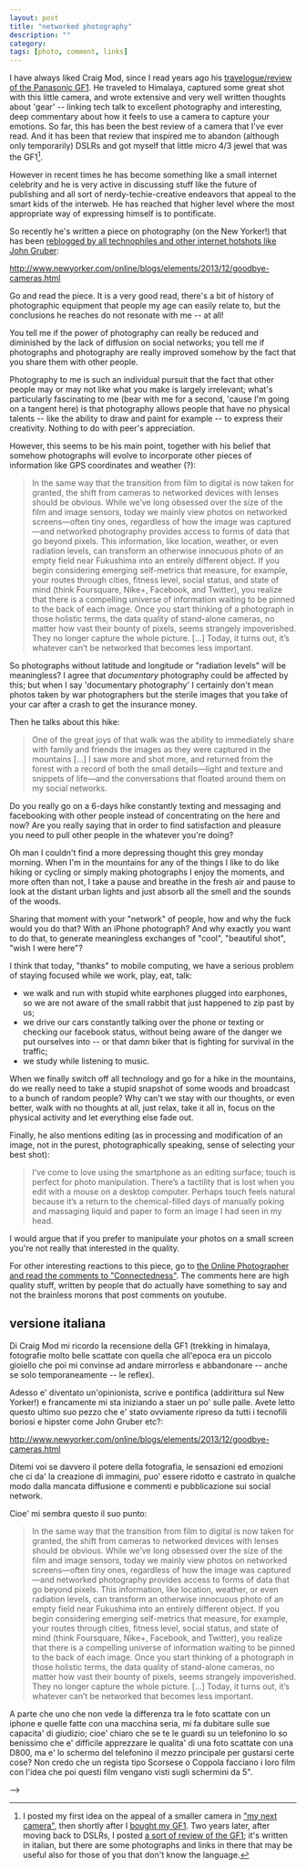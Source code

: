 ```yaml
---
layout: post
title: "networked photography"
description: ""
category:
tags: [photo, comment, links]
---
```


I have always liked Craig Mod, since I read years ago his [travelogue/review of the Panasonic GF1](http://craigmod.com/journal/gf1-fieldtest/). He traveled to Himalaya, captured some great shot with this little camera, and wrote extensive and very well written thoughts about 'gear' -- linking tech talk to excellent photography and interesting, deep commentary about how it feels to use a camera to capture your emotions. So far, this has been the best review of a camera that I've ever read. And it has been that review that inspired me to abandon (although only temporarily) DSLRs and got myself that little micro 4/3 jewel that was the GF1[^nota-gf1].

<!-- He moved on to become something like a celebrity in the accultured borough of the web; he is an opinion maker now, and he's reached that higher level where he does not discuss common things anymore or stimulate my lowly interests, and what he does (seems to me at least) is pontificating on various subjects. And I have began to dislike his pieces, because they sound pompous and self-important.
 -->

However in recent times he has become something like a small internet celebrity and he is very active in discussing stuff like the future of publishing and all sort of nerdy-techie-creative endeavors that appeal to the smart kids of the interweb. He has reached that higher level where the most appropriate way of expressing himself is to pontificate.

So recently he's written a piece on photography (on the New Yorker!) that has been [reblogged by all technophiles and other internet hotshots like John Gruber](http://daringfireball.net/linked/2014/01/11/mod-cameras):

<http://www.newyorker.com/online/blogs/elements/2013/12/goodbye-cameras.html>

Go and read the piece. It is a very good read, there's a bit of history of photographic equipment that people my age can easily relate to, but the conclusions he reaches do not resonate with me -- at all!

You tell me if the power of photography can really be reduced and diminished by the lack of diffusion on social networks; you tell me if photographs and photography are really improved somehow by the fact that you share them with other people.

Photography to me is such an individual pursuit that the fact that other people may or may not like what you make is largely irrelevant; what's particularly fascinating to me (bear with me for a second, 'cause I'm going on a tangent here) is that photography allows people that have no physical talents -- like the ability to draw and paint for example -- to express their creativity. Nothing to do with peer's appreciation.

However, this seems to be his main point, together with his belief that somehow photographs will evolve to incorporate other pieces of information like GPS coordinates and weather (?):

> In the same way that the transition from film to digital is now taken for granted, the shift from cameras to networked devices with lenses should be obvious. While we’ve long obsessed over the size of the film and image sensors, today we mainly view photos on networked screens—often tiny ones, regardless of how the image was captured—and networked photography provides access to forms of data that go beyond pixels. This information, like location, weather, or even radiation levels, can transform an otherwise innocuous photo of an empty field near Fukushima into an entirely different object. If you begin considering emerging self-metrics that measure, for example, your routes through cities, fitness level, social status, and state of mind (think Foursquare, Nike+, Facebook, and Twitter), you realize that there is a compelling universe of information waiting to be pinned to the back of each image. Once you start thinking of a photograph in those holistic terms, the data quality of stand-alone cameras, no matter how vast their bounty of pixels, seems strangely impoverished. They no longer capture the whole picture.
[...]
Today, it turns out, it’s whatever can’t be networked that becomes less important.

So photographs without latitude and longitude or "radiation levels" will be meaningless? I  agree that _documentary_ photography could be affected by this; but when I say 'documentary photography' I certainly don't mean  photos taken by war photographers but the sterile images that you take of your car after a crash to get the insurance money. 

<!-- 
A parte che uno che non vede la differenza tra le foto scattate con un iphone e quelle fatte con una macchina seria, mi fa dubitare sulle sue capacita' di giudizio; cioe' chiaro che se te le guardi su un telefonino lo so benissimo che e' difficile apprezzare le qualita' di una foto scattate con una D800, ma e' lo schermo del telefonino il mezzo principale per gustarsi certe cose? Non credo che un regista tipo Scorsese o Coppola facciano i loro film con l'idea che poi questi film vengano visti sugli schermini da 5". 
 -->

Then he talks about this hike:

> One of the great joys of that walk was the ability to immediately share with family and friends the images as they were captured in the mountains [...]
> I saw more and shot more, and returned from the forest with a record of both the small details—light and texture and snippets of life—and the conversations that floated around them on my social networks.

Do you really go on a 6-days hike constantly texting and messaging and facebooking with other people instead of concentrating on the here and now? Are you really saying that in order to find satisfaction and pleasure you need to pull other people in the whatever you're doing?

Oh man I couldn't find a more depressing thought this grey monday morning. When I'm in the mountains for any of the things I like to do like hiking or cycling or simply making photographs I enjoy the moments, and more often than not, I take a pause and breathe in the fresh air and pause to look at the distant urban lights and just absorb all the smell and the sounds of the woods.

Sharing that moment with your "network" of people, how and why the fuck would you do that? With an iPhone photograph? And why exactly you want to do that, to generate meaningless exchanges of "cool", "beautiful shot", "wish I were here"?

I think that today, "thanks" to mobile computing, we have a serious problem of staying focused while we work, play, eat, talk: 

* we walk and run with stupid white earphones plugged into earphones, so we are not aware of the small rabbit that just happened to zip past by us;
* we drive our cars constantly talking over the phone or texting or checking our facebook status, without being aware of the danger we put ourselves into -- or that damn biker that is fighting for survival in the traffic;
* we study while listening to music.

When we finally switch off all technology and go for a hike in the mountains, do we really need to take a stupid snapshot of some woods and broadcast to a bunch of random people? Why can't we stay with our thoughts, or even better, walk with no thoughts at all, just relax, take it all in, focus on the physical activity and let everything else fade out.

Finally, he also mentions editing (as in processing and modification of an image, not in the purest, photographically speaking, sense of selecting your best shot):

> I’ve come to love using the smartphone as an editing surface; touch is perfect for photo manipulation. There’s a tactility that is lost when you edit with a mouse on a desktop computer. Perhaps touch feels natural because it’s a return to the chemical-filled days of manually poking and massaging liquid and paper to form an image I had seen in my head.

I would argue that if you prefer to manipulate your photos on a small screen you're not really that interested in the quality. 

For other interesting reactions to this piece, go to [the Online Photographer and read the comments to "Connectedness"](http://theonlinephotographer.typepad.com/the_online_photographer/2014/01/connectedness.html). The comments here are high quality stuff, written by people that do actually have something to say and not the brainless morons that post comments on youtube.


## versione italiana

Di Craig Mod mi ricordo la recensione della GF1 (trekking in himalaya, fotografie molto belle scattate con quella che all'epoca era un piccolo gioiello che poi mi convinse ad andare mirrorless e abbandonare -- anche se solo temporaneamente -- le reflex).

Adesso e' diventato un'opinionista, scrive e pontifica (addirittura sul New Yorker!) e francamente mi sta iniziando a staer un po' sulle palle. Avete letto questo ultimo suo pezzo che e' stato ovviamente ripreso da tutti i tecnofili boriosi e hipster come John Gruber etc?:

<http://www.newyorker.com/online/blogs/elements/2013/12/goodbye-cameras.html>

Ditemi voi se davvero il potere della fotografia, le sensazioni ed emozioni che ci da' la creazione di immagini, puo' essere ridotto e castrato in qualche modo dalla mancata diffusione e commenti e pubblicazione sui social network. 

Cioe' mi sembra questo il suo punto:

> In the same way that the transition from film to digital is now taken for granted, the shift from cameras to networked devices with lenses should be obvious. While we’ve long obsessed over the size of the film and image sensors, today we mainly view photos on networked screens—often tiny ones, regardless of how the image was captured—and networked photography provides access to forms of data that go beyond pixels. This information, like location, weather, or even radiation levels, can transform an otherwise innocuous photo of an empty field near Fukushima into an entirely different object. If you begin considering emerging self-metrics that measure, for example, your routes through cities, fitness level, social status, and state of mind (think Foursquare, Nike+, Facebook, and Twitter), you realize that there is a compelling universe of information waiting to be pinned to the back of each image. Once you start thinking of a photograph in those holistic terms, the data quality of stand-alone cameras, no matter how vast their bounty of pixels, seems strangely impoverished. They no longer capture the whole picture.
[...]
Today, it turns out, it’s whatever can’t be networked that becomes less important.

A parte che uno che non vede la differenza tra le foto scattate con un iphone e quelle fatte con una macchina seria, mi fa dubitare sulle sue capacita' di giudizio; cioe' chiaro che se te le guardi su un telefonino lo so benissimo che e' difficile apprezzare le qualita' di una foto scattate con una D800, ma e' lo schermo del telefonino il mezzo principale per gustarsi certe cose? Non credo che un regista tipo Scorsese o Coppola facciano i loro film con l'idea che poi questi film vengano visti sugli schermini da 5". 

 -->

[^nota-gf1]: I posted my first idea on the appeal of a smaller camera in ["my next camera"](http://aadm.github.com/2010-08-19-my-next-camera.html), then shortly after I [bought my GF1](http://aadm.github.com/2010-09-11-it-was-unintentional.html). Two years later, after moving back to DSLRs, I posted [a sort of review of the GF1](2012-07-31-panasonic-gf1-recensione-fuori-tempo.html); it's written in italian, but there are some photographs and links in there that may be useful also for those of you that don't know the language.



